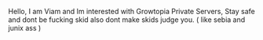 Hello, I am Viam and Im interested with 
Growtopia Private Servers,
Stay safe and dont be fucking skid also dont make skids judge you. ( like sebia and junix ass )
